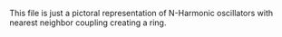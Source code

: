 This file is just a pictoral representation of N-Harmonic oscillators with nearest neighbor coupling creating a ring.
